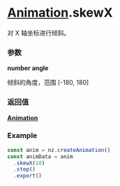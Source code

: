 # [Animation](./../Animation).skewX

对 X 轴坐标进行倾斜。

### 参数

**number angle**

倾斜的角度，范围 [-180, 180]

### 返回值

**[Animation](./../Animation)**

### Example

```ts
const anim = nz.createAnimation()
const animData = anim
  .skewX(10)
  .step()
  .export()
```
